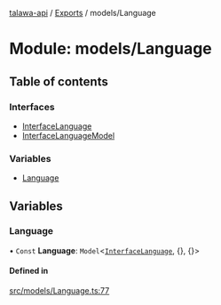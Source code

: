 [talawa-api](../README.md) / [Exports](../modules.md) / models/Language

# Module: models/Language

## Table of contents

### Interfaces

- [InterfaceLanguage](../interfaces/models_Language.InterfaceLanguage.md)
- [InterfaceLanguageModel](../interfaces/models_Language.InterfaceLanguageModel.md)

### Variables

- [Language](models_Language.md#language)

## Variables

### Language

• `Const` **Language**: `Model`\<[`InterfaceLanguage`](../interfaces/models_Language.InterfaceLanguage.md), \{\}, \{\}\>

#### Defined in

[src/models/Language.ts:77](https://github.com/PalisadoesFoundation/talawa-api/blob/00da99c/src/models/Language.ts#L77)
